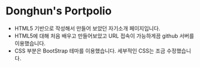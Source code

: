 Donghun's Portpolio
===
* HTML5 기반으로 작성해서 만들어 보았던 자기소개 페이지입니다.
* HTML5에 대해 처음 배우고 만들어보았고 URL 접속이 가능하게끔 github 서버를 이용했습니다.
* CSS 부분은 BootStrap 테마를 이용했습니다. 세부적인 CSS는 조금 수정했습니다.
